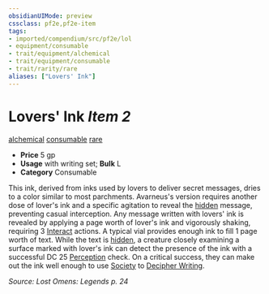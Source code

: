```yaml
---
obsidianUIMode: preview
cssclass: pf2e,pf2e-item
tags:
- imported/compendium/src/pf2e/lol
- equipment/consumable
- trait/equipment/alchemical
- trait/equipment/consumable
- trait/rarity/rare
aliases: ["Lovers' Ink"]
---
```

# Lovers' Ink *Item 2*  
[alchemical](alchemical.md)  [consumable](consumable.md)  [rare](rare.md)  

- **Price** 5 gp
- **Usage** with writing set; **Bulk** L
- **Category** Consumable

This ink, derived from inks used by lovers to deliver secret messages, dries to a color similar to most parchments. Avarneus's version requires another dose of lover's ink and a specific agitation to reveal the [hidden](conditions.md#Hidden) message, preventing casual interception. Any message written with lovers' ink is revealed by applying a page worth of lover's ink and vigorously shaking, requiring 3 [Interact](interact.md) actions. A typical vial provides enough ink to fill 1 page worth of text. While the text is [hidden](conditions.md#Hidden), a creature closely examining a surface marked with lover's ink can detect the presence of the ink with a successful DC 25 [Perception](../../skills.md#Perception) check. On a critical success, they can make out the ink well enough to use [Society](../../skills.md#Society) to [Decipher Writing](decipher-writing.md).

*Source: Lost Omens: Legends p. 24*